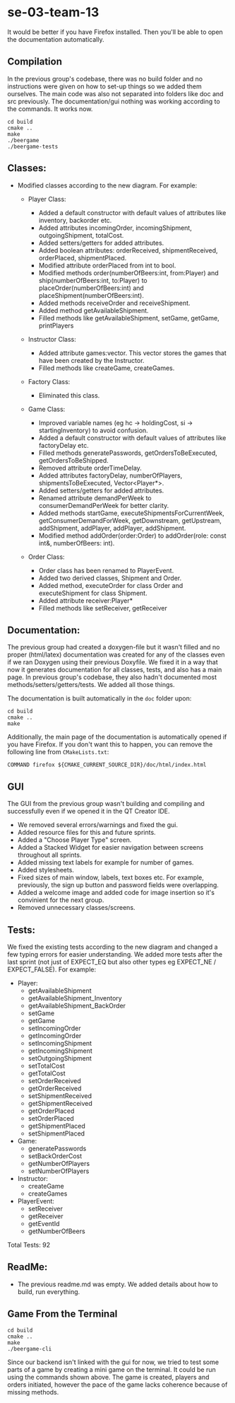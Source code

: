# se-03-team-13

It would be better if you have Firefox installed. Then you'll be able to open the documentation automatically.

## Compilation

In the previous group's codebase, there was no build folder and no instructions were given on how to set-up things so we added them ourselves. The main code was also not separated into folders like doc and src previously. The documentation/gui nothing was working according to the commands. It works now.

```
cd build
cmake ..
make
./beergame
./beergame-tests
```

## Classes:

* Modified classes according to the new diagram. For example:

    - Player Class:
        * Added a default constructor with default values of attributes like inventory, backorder etc.
        * Added attributes incomingOrder, incomingShipment, outgoingShipment, totalCost.
        * Added setters/getters for added attributes.
        * Added boolean attributes: orderReceived, shipmentReceived, orderPlaced, shipmentPlaced.
        * ​Modified attribute orderPlaced from int to bool.
        * Modified methods order(numberOfBeers:int, from:Player) and ship(numberOfBeers:int, to:Player) to placeOrder(numberOfBeers:int) and placeShipment(numberOfBeers:int).
        * Added methods receiveOrder and receiveShipment. 
        * Added method getAvailableShipment.
        * Filled methods like getAvailableShipment, setGame, getGame, printPlayers

    - Instructor Class:
        * Added attribute games:vector<Game>. This vector stores the games that have been created by the Instructor.
        * Filled methods like createGame, createGames.

    - Factory Class:
        * Eliminated this class.

    - Game Class:
        * Improved variable names (eg hc -> holdingCost, si -> startingInventory) to avoid confusion.
        * Added a default constructor with default values of attributes like factoryDelay etc.
        * Filled methods generatePasswords, getOrdersToBeExecuted, getOrdersToBeShipped.
        * Removed attribute orderTimeDelay. 
        * Added attributes factoryDelay, numberOfPlayers, shipmentsToBeExecuted, Vector<Player*>.
        * Added setters/getters for added attributes.
        * Renamed attribute demandPerWeek to consumerDemandPerWeek for better clarity.
        * Added methods startGame, executeShipmentsForCurrentWeek, getConsumerDemandForWeek, getDownstream, getUpstream, addShipment, addPlayer, addPlayer, addShipment.
        * Modified method addOrder(order:Order) to addOrder(role: const int&, numberOfBeers: int).

    
    - Order Class:
        * Order class has been renamed to PlayerEvent. 
        * Added two derived classes, Shipment and Order.
        * Added method, executeOrder for class Order and executeShipment for class Shipment.
        * Added attribute receiver:Player*
        * Filled methods like setReceiver, getReceiver





## Documentation:
    
The previous group had created a doxygen-file but it wasn't filled and no proper (html/latex) documentation was created for any of the classes even if we ran Doxygen using their previous Doxyfile. We fixed it in a way that now it generates documentation for all classes, tests, and also has a main page. In previous group's codebase, they also hadn't documented most methods/setters/getters/tests. We added all those things.

The documentation is built automatically in the ```doc``` folder upon:
```
cd build
cmake ..
make
```
Additionally, the main page of the documentation is automatically opened if you have Firefox. If you don't want this to happen, you can remove the following line from ```CMakeLists.txt```:
```
COMMAND firefox ${CMAKE_CURRENT_SOURCE_DIR}/doc/html/index.html
```
## GUI

The GUI from the previous group wasn't building and compiling and successfully even if we opened it in the QT Creator IDE.

- We removed several errors/warnings and fixed the gui.
- Added resource files for this and future sprints.
- Added a "Choose Player Type" screen.
- Added a Stacked Widget for easier navigation between screens throughout all sprints.
- Added missing text labels for example for number of games.
- Added stylesheets.
- Fixed sizes of main window, labels, text boxes etc. For example, previously, the sign up button and password fields were overlapping.
- Added a welcome image and added code for image insertion so it's convinient for the next group.
- Removed unnecessary classes/screens.



## Tests:

We fixed the existing tests according to the new diagram and changed a few typing errors for easier understanding. We added more tests after the last sprint (not just of EXPECT_EQ but also other types eg EXPECT_NE / EXPECT_FALSE). For example:

* Player: 
    - getAvailableShipment
    - getAvailableShipment_Inventory
    - getAvailableShipment_BackOrder
    - setGame
    - getGame
    - setIncomingOrder
    - getIncomingOrder
    - setIncomingShipment
    - getIncomingShipment
    - setOutgoingShipment
    - setTotalCost
    - getTotalCost
    - setOrderReceived
    - getOrderReceived
    - setShipmentReceived
    - getShipmentReceived
    - getOrderPlaced
    - setOrderPlaced
    - getShipmentPlaced
    - setShipmentPlaced
* Game: 
    - generatePasswords
    - setBackOrderCost
    - getNumberOfPlayers
    - setNumberOfPlayers
* Instructor:
    - createGame
    - createGames
* PlayerEvent:
    - setReceiver
    - getReceiver
    - getEventId
    - getNumberOfBeers

Total Tests: 92
## ReadMe:

- The previous readme.md was empty. We added details about how to build, run everything.

## Game From the Terminal

```
cd build
cmake ..
make
./beergame-cli
```
Since our backend isn't linked with the gui for now, we tried to test some parts of a game by creating a mini game on the terminal. It could be run using the commands shown above. The game is created, players and orders initiated, however the pace of the game lacks coherence because of missing methods. 
